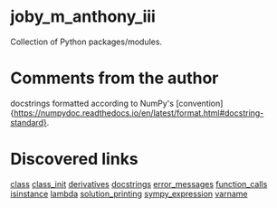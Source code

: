 # joby_m_anthony_iii
Collection of Python packages/modules.

# Comments from the author
docstrings formatted according to NumPy's [convention]{https://numpydoc.readthedocs.io/en/latest/format.html#docstring-standard}.

# Discovered links
[class](https://www.codespeedy.com/creating-subclass-in-python/)
[class_init](https://www.w3schools.com/python/gloss_python_class_init.asp)
[derivatives](https://johnathaningle.com/simple-derivatives-in-python/)
[docstrings](https://www.programiz.com/python-programming/docstrings)
[error_messages](https://stackoverflow.com/questions/27802270/how-to-stop-a-function)
[function_calls](https://problemsolvingwithpython.com/07-Functions-and-Modules/07.05-Calling-Functions-from-Other-Files/)
[isinstance](https://stackoverflow.com/questions/16807011/python-how-to-identify-if-a-variable-is-an-array-or-a-scalar)
[lambda](https://realpython.com/python-lambda/#first-example)
[solution_printing](https://www.codesansar.com/numerical-methods/runge-kutta-fourth-order-rk4-python-program.htm)
[sympy_expression](https://stackoverflow.com/questions/43414128/how-does-one-check-if-a-variable-is-a-sympy-expression)
[varname](https://exceptionshub.com/how-to-get-a-variable-name-as-a-string-in-python.html)